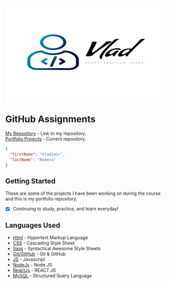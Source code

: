 <!-- ![Vlad Logo](https://github.com/Vleezy/Portfolio/blob/master/logo.png) -->

<p align="center">
  <img src="https://github.com/Vleezy/Portfolio/blob/master/logo.png" width="500" height="300"/></p>

# GitHub Assignments
  [My Repository](https://github.com/Code-7-Classroom/weeklychallenges2020-Vleezy) - Link to my repository.
  <br>
  [Portfolio Projects](https://github.com/Vleezy/Portfolio) - Current repository.

```json
{
  "firstName": "Vladimir",
  "lastName": "Romero"
}
```

## Getting Started

These are some of the projects I have been working on during the course and this is my portfolio repository.
- [x] Continuing to study, practice, and learn everyday!


## Languages Used

* [Html](https://www.w3schools.com/html/) - Hypertext Markup Language
* [CSS](https://www.w3schools.com/css/) - Cascading Style Sheet
* [Sass](https://www.w3schools.com/sass/) - Syntactical Awesome Style Sheets
* [Git/GitHub](https://redventures.udemy.com/course/git-and-github-masterclass/learn/) - Git & GitHub
* [JS](https://www.w3schools.com/js/) - Javascript
* [NodeJs](https://www.w3schools.com/nodejs/) - Node.JS
* [ReactJs](https://www.w3schools.com/REACT/) - REACT.JS
* [MySQL](https://www.w3schools.com/sql/) - Structured Query Language

